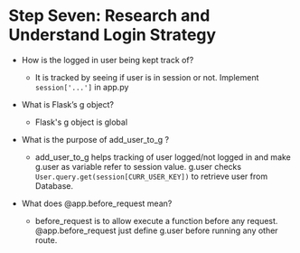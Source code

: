 # Step Seven: Research and Understand Login Strategy

- How is the logged in user being kept track of?
    - It is tracked by seeing if user is in session or not. Implement `session['...']` in app.py 

- What is Flask’s g object?
    - Flask's g object is global

- What is the purpose of add_user_to_g ?
    - add_user_to_g helps tracking of user logged/not logged in and make g.user as variable refer to session value. g.user checks `User.query.get(session[CURR_USER_KEY])` to retrieve user from Database.

- What does @app.before_request mean?
    - before_request is to allow execute a function before any request. @app.before_request just define g.user before running any other route.